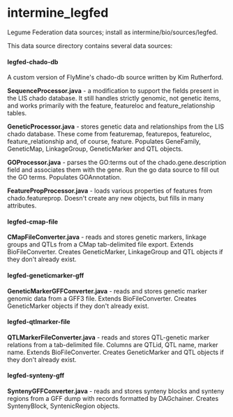 # intermine_legfed
Legume Federation data sources; install as intermine/bio/sources/legfed.

This data source directory contains several data sources:

#### legfed-chado-db
A custom version of FlyMine's chado-db source written by Kim Rutherford.

**SequenceProcessor.java** - a modification to support the fields present in the LIS chado database. It still handles strictly genomic, not genetic items, and works primarily with the feature, featureloc and feature_relationship tables.

**GeneticProcessor.java** - stores genetic data and relationships from the LIS chado database. These come from featuremap, featurepos, featureloc, feature_relationship and, of course, feature. Populates GeneFamily, GeneticMap, LinkageGroup, GeneticMarker and QTL objects.

**GOProcessor.java** - parses the GO:terms out of the chado.gene.description field and associates them with the gene. Run the go data source to fill out the GO terms. Populates GOAnnotation.

**FeaturePropProcessor.java** - loads various properties of features from chado.featureprop. Doesn't create any new objects, but fills in many attributes.

#### legfed-cmap-file

**CMapFileConverter.java** - reads and stores genetic markers, linkage groups and QTLs from a CMap tab-delimited file export. Extends BioFileConverter. Creates GeneticMarker, LinkageGroup and QTL objects if they don't already exist.

#### legfed-geneticmarker-gff

**GeneticMarkerGFFConverter.java** - reads and stores genetic marker genomic data from a GFF3 file. Extends BioFileConverter. Creates GeneticMarker objects if they don't already exist.

#### legfed-qtlmarker-file

**QTLMarkerFileConverter.java** - reads and stores QTL-genetic marker relations from a tab-delimited file. Columns are QTLid, QTL name, marker name. Extends BioFileConverter. Creates GeneticMarker and QTL objects if they don't already exist.

#### legfed-synteny-gff

**SyntenyGFFConverter.java** - reads and stores synteny blocks and synteny regions from a GFF dump with records formatted by DAGchainer. Creates SyntenyBlock, SyntenicRegion objects.
